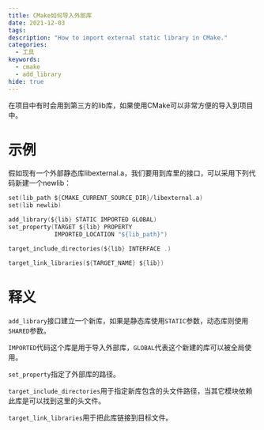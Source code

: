 ```yaml
---
title: CMake如何导入外部库
date: 2021-12-03
tags:
description: "How to import external static library in CMake."
categories:
  - 工具
keywords:
  - cmake
  - add_library
hide: true
---
```


在项目中有时会用到第三方的lib库，如果使用CMake可以非常方便的导入到项目中。

# 示例

假如现有一个外部静态库libexternal.a，我们要用到库里的接口，可以采用下列代码新建一个newlib：

```c
set(lib_path ${CMAKE_CURRENT_SOURCE_DIR}/libexternal.a)
set(lib newlib)

add_library(${lib} STATIC IMPORTED GLOBAL)
set_property(TARGET ${lib} PROPERTY
             IMPORTED_LOCATION "${lib_path}")

target_include_directories(${lib} INTERFACE .)

target_link_libraries(${TARGET_NAME} ${lib})
```

# 释义

`add_library`接口建立一个新库，如果是静态库使用`STATIC`参数，动态库则使用`SHARED`参数。

`IMPORTED`代码这个库是用于导入外部库，`GLOBAL`代表这个新建的库可以被全局使用。

`set_property`指定了外部库的路径。

`target_include_directories`用于指定新库包含的头文件路径，当其它模块依赖此库是可以找到这里的头文件。

`target_link_libraries`用于把此库链接到目标文件。
